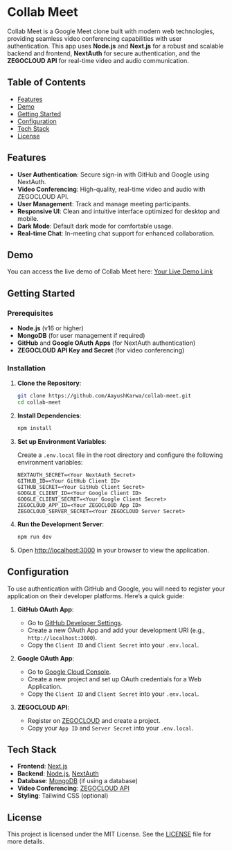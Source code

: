 

# Collab Meet

Collab Meet is a Google Meet clone built with modern web technologies, providing seamless video conferencing capabilities with user authentication. This app uses **Node.js** and **Next.js** for a robust and scalable backend and frontend, **NextAuth** for secure authentication, and the **ZEGOCLOUD API** for real-time video and audio communication.

## Table of Contents
- [Features](#features)
- [Demo](#demo)
- [Getting Started](#getting-started)
- [Configuration](#configuration)
- [Tech Stack](#tech-stack)
- [License](#license)

## Features
- **User Authentication**: Secure sign-in with GitHub and Google using NextAuth.
- **Video Conferencing**: High-quality, real-time video and audio with ZEGOCLOUD API.
- **User Management**: Track and manage meeting participants.
- **Responsive UI**: Clean and intuitive interface optimized for desktop and mobile.
- **Dark Mode**: Default dark mode for comfortable usage.
- **Real-time Chat**: In-meeting chat support for enhanced collaboration.

## Demo
You can access the live demo of Collab Meet here: [Your Live Demo Link]()

## Getting Started

### Prerequisites
- **Node.js** (v16 or higher)
- **MongoDB** (for user management if required)
- **GitHub** and **Google OAuth Apps** (for NextAuth authentication)
- **ZEGOCLOUD API Key and Secret** (for video conferencing)

### Installation

1. **Clone the Repository**:
   ```bash
   git clone https://github.com/AayushKarwa/collab-meet.git
   cd collab-meet
   ```

2. **Install Dependencies**:
   ```bash
   npm install
   ```

3. **Set up Environment Variables**:

   Create a `.env.local` file in the root directory and configure the following environment variables:

   ```plaintext
   NEXTAUTH_SECRET=<Your NextAuth Secret>
   GITHUB_ID=<Your GitHub Client ID>
   GITHUB_SECRET=<Your GitHub Client Secret>
   GOOGLE_CLIENT_ID=<Your Google Client ID>
   GOOGLE_CLIENT_SECRET=<Your Google Client Secret>
   ZEGOCLOUD_APP_ID=<Your ZEGOCLOUD App ID>
   ZEGOCLOUD_SERVER_SECRET=<Your ZEGOCLOUD Server Secret>
   ```

4. **Run the Development Server**:
   ```bash
   npm run dev
   ```

5. Open [http://localhost:3000](http://localhost:3000) in your browser to view the application.

## Configuration

To use authentication with GitHub and Google, you will need to register your application on their developer platforms. Here’s a quick guide:

1. **GitHub OAuth App**:
   - Go to [GitHub Developer Settings](https://github.com/settings/developers).
   - Create a new OAuth App and add your development URI (e.g., `http://localhost:3000`).
   - Copy the `Client ID` and `Client Secret` into your `.env.local`.

2. **Google OAuth App**:
   - Go to [Google Cloud Console](https://console.cloud.google.com/).
   - Create a new project and set up OAuth credentials for a Web Application.
   - Copy the `Client ID` and `Client Secret` into your `.env.local`.

3. **ZEGOCLOUD API**:
   - Register on [ZEGOCLOUD](https://www.zegocloud.com/) and create a project.
   - Copy your `App ID` and `Server Secret` into your `.env.local`.

## Tech Stack
- **Frontend**: [Next.js](https://nextjs.org/)
- **Backend**: [Node.js](https://nodejs.org/), [NextAuth](https://next-auth.js.org/)
- **Database**: [MongoDB](https://www.mongodb.com/) (if using a database)
- **Video Conferencing**: [ZEGOCLOUD API](https://www.zegocloud.com/)
- **Styling**: Tailwind CSS (optional)

## License
This project is licensed under the MIT License. See the [LICENSE](LICENSE) file for more details.

